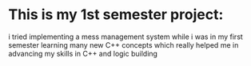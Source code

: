 # This is my 1st semester project:
i tried implementing a mess management system while i was in my first semester
learning many new C++ concepts which really helped me in advancing my skills in 
C++ and logic building

